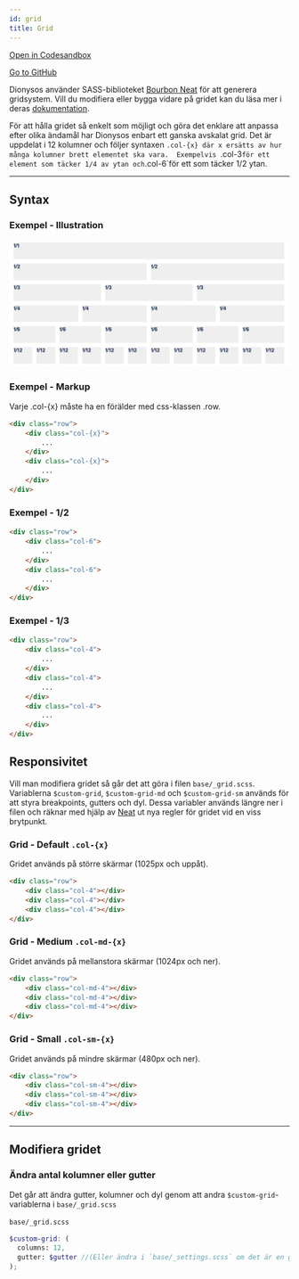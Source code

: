 ```yaml
---
id: grid
title: Grid
---
```

[Open in Codesandbox](https://codesandbox.io/s/github/DanielJohnsson87/raket-factory/tree/dionysos-grid-example/dionysos)

[Go to GitHub](https://github.com/DanielJohnsson87/raket-factory/tree/master/dionysos)

Dionysos använder SASS-biblioteket [Bourbon Neat](https://neat.bourbon.io/) för att generera gridsystem.
Vill du modifiera eller bygga vidare på gridet kan du läsa mer i deras [dokumentation](https://neat.bourbon.io/docs/latest/).

För att hålla gridet så enkelt som möjligt och göra det enklare att anpassa efter olika ändamål har Dionysos enbart ett ganska avskalat grid. 
Det är uppdelat i 12 kolumner och följer syntaxen `.col-{x} där x ersätts av hur många kolumner brett elementet ska vara. 
Exempelvis `.col-3` för ett element som täcker 1/4 av ytan och `.col-6`för ett som täcker 1/2 ytan.

---
## Syntax

### Exempel - Illustration
![Layout illustration](assets/grid-illustration.png)

### Exempel - Markup
Varje .col-{x} måste ha en förälder med css-klassen .row.

```html
<div class="row">
	<div class="col-{x}">
        ...
    </div>
	<div class="col-{x}">
        ...
    </div>
</div>
```


### Exempel - 1/2

```html
<div class="row">
    <div class="col-6">
        ...
    </div>
    <div class="col-6">
        ...
    </div>
</div>
```

### Exempel - 1/3

```html
<div class="row">
    <div class="col-4">
        ...
    </div>
    <div class="col-4">
        ...
    </div>
    <div class="col-4">
        ...
    </div>
</div>
```



## Responsivitet
Vill man modifiera gridet så går det att göra i filen `base/_grid.scss`. 
Variablerna `$custom-grid`, `$custom-grid-md` och `$custom-grid-sm` används för att styra breakpoints, gutters och dyl.
Dessa variabler används längre ner i filen och räknar med hjälp av [Neat](https://neat.bourbon.io/) ut nya regler för gridet vid en viss brytpunkt.

### Grid - Default `.col-{x}`
Gridet används på större skärmar (1025px och uppåt).  

```html
<div class="row">
    <div class="col-4"></div>
    <div class="col-4"></div>
    <div class="col-4"></div>
</div>
```

### Grid - Medium `.col-md-{x}`
Gridet används på mellanstora skärmar (1024px och ner). 

```html
<div class="row">
    <div class="col-md-4"></div>
    <div class="col-md-4"></div>
    <div class="col-md-4"></div>
</div>
```

### Grid - Small `.col-sm-{x}`
Gridet används på mindre skärmar (480px och ner).

```html
<div class="row">
    <div class="col-sm-4"></div>
    <div class="col-sm-4"></div>
    <div class="col-sm-4"></div>
</div>
``` 

---
## Modifiera gridet


### Ändra antal kolumner eller gutter
Det går att ändra gutter, kolumner och dyl genom att andra `$custom-grid`-variablerna i `base/_grid.scss`

`base/_grid.scss`
```scss
$custom-grid: (
  columns: 12, 
  gutter: $gutter //(Eller ändra i `base/_settings.scss` om det är en global ändring för hela projektet)
);

```
